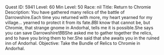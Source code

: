 Quest ID: 5941
Level: 60
Min Level: 50
Race: nil
Title: Return to Chromie
Description: You have gathered many relics of the battle of Darrowshire.Each time you returned with more, my heart yearned for my village... yearned to protect it from its fate.$B$BI know that cannot be, but Chromie, that strange gnome in Andorhal, tells me it is possible.She says you can save Darrowshire!$B$BShe asked me to gather together the relics, and to have you bring them to her.She said that she awaits you in the ruined inn of Andorhal.
Objective: Take the Bundle of Relics to Chromie in Andorhal.

